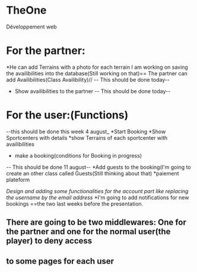# TheOne
Développement web
# For the partner:
*He can add Terrains with a photo for each terrain
I am working on saving the availibilities into the database(Still working on that)== The partner can add Availibilities(Class Availibility)// -- This should be done today--
* Show availibilities to the partner -- This should be done today--


# For the user:(Functions)

--this should be done this week 4 august_
*Start Booking
*Show Sportcenters with details 
*show Terrains of each sportcenter with availibilities
* make a booking(conditions for Booking in progress)


-- This should be done 11 august--
*Add guests to the booking(I'm going to create an other class called Guests(Still thinking about that)
*paiement plateform


*Design and adding some functionalities for the account part like replacing the username by the email address*
*I'm going to add notifications for new bookings 
==the two last weeks before the presentation.




## There are going to be two middlewares: One for the partner and one for the normal user(the player) to deny access 
## to some pages for each user

